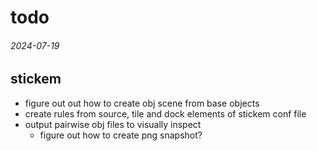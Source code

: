 todo
===

###### 2024-07-19

stickem
---

* figure out out how to create obj scene from base objects
* create rules from source, tile and dock elements of stickem conf file
* output pairwise obj files to visually inspect
  - figure out how to create png snapshot?
